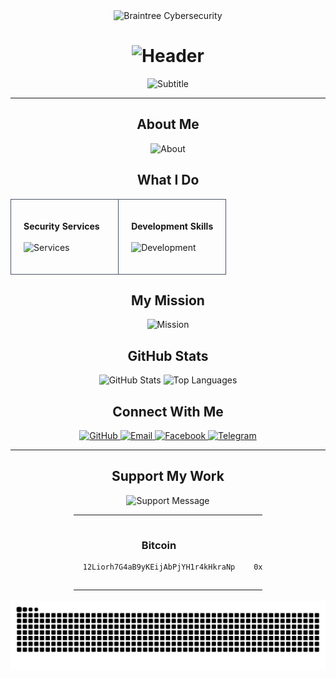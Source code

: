<div align="center">

<!-- Professional Header with Logo -->
<picture>
  <source media="(prefers-color-scheme: dark)" srcset="assets/logos/dark_logo.svg">
  <source media="(prefers-color-scheme: light)" srcset="assets/logos/light_logo.svg">
  <img alt="Braintree Cybersecurity" src="assets/logos/light_logo.svg" width="200" height="200">
</picture>

<h1 align="center">
  <img src="https://readme-typing-svg.herokuapp.com?font=Inter&weight=600&size=28&duration=6000&pause=3000&color=E2E8F0&center=true&vCenter=true&width=500&height=50&lines=BRAINTREE;Cybersecurity+Professional" alt="Header" />
</h1>

<p align="center">
  <img src="https://readme-typing-svg.herokuapp.com?font=Inter&weight=400&size=20&duration=5000&pause=1200&color=A0AEC0&center=true&vCenter=true&width=800&height=50&lines=Independent+Developer+%7C+Security+Researcher;Creating+Open+Source+Security+Tools;Protecting+Digital+Infrastructure" alt="Subtitle" />
</p>

---

## About Me

<img src="https://readme-typing-svg.herokuapp.com?font=Inter&weight=400&size=22&duration=4500&pause=1000&color=E2E8F0&width=900&height=140&lines=I+am+an+independent+cybersecurity+developer+based+in+Russia;Specialized+in+penetration+testing+and+security+research;Passionate+about+creating+free+tools+for+the+Kali+Linux+community;Available+for+cybersecurity+consulting+and+development+projects" alt="About" />

## What I Do

<table width="100%" style="border-collapse: collapse;">
<tr>
<td width="50%" valign="top" style="border: 1px solid #4A5568; padding: 20px; border-radius: 8px; margin: 5px;">

**Security Services**
<br><br>
<img src="https://readme-typing-svg.herokuapp.com?font=Inter&weight=400&size=20&duration=4500&pause=900&color=CBD5E0&width=450&height=160&lines=Penetration+Testing;Web+Application+Security+Audits;Mobile+Application+Testing;Network+Security+Assessment;Vulnerability+Research;Security+Consulting" alt="Services" />

</td>
<td width="50%" valign="top" style="border: 1px solid #4A5568; padding: 20px; border-radius: 8px; margin: 5px;">

**Development Skills**
<br><br>
<img src="https://readme-typing-svg.herokuapp.com?font=Inter&weight=400&size=20&duration=4500&pause=900&color=CBD5E0&width=450&height=160&lines=Custom+Security+Tool+Development;Kali+Linux+Tool+Integration;Python+Security+Scripting;Application+Development;Open+Source+Contributions;Security+Automation" alt="Development" />

</td>
</tr>
</table>

## My Mission

<p align="center">
<img src="https://readme-typing-svg.herokuapp.com?font=Inter&weight=400&size=22&duration=5000&pause=1200&color=E2E8F0&center=true&width=900&height=120&lines=Create+high-quality+open+source+security+tools;Make+cybersecurity+accessible+to+everyone;Share+knowledge+with+the+security+community;Help+professionals+enhance+their+security+practices" alt="Mission" />
</p>

## GitHub Stats

<p align="center">
  <img src="https://github-readme-stats.vercel.app/api?username=Braintree-Tools&show_icons=true&theme=dark&bg_color=2D3748&title_color=E2E8F0&text_color=CBD5E0&icon_color=A0AEC0&border_color=4A5568&hide_border=false" alt="GitHub Stats" width="48%">
  <img src="https://github-readme-stats.vercel.app/api/top-langs/?username=Braintree-Tools&layout=compact&theme=dark&bg_color=2D3748&title_color=E2E8F0&text_color=CBD5E0&border_color=4A5568&hide_border=false" alt="Top Languages" width="48%">
</p>

<!--START_SECTION:waka-->
<!--END_SECTION:waka-->

## Connect With Me

<p align="center">
  <a href="https://github.com/Braintree-Tools" target="_blank">
    <img src="https://img.shields.io/badge/GitHub-2D3748?style=for-the-badge&logo=github&logoColor=white" alt="GitHub">
  </a>
  <a href="mailto:braintreemak@gmail.com" target="_blank">
    <img src="https://img.shields.io/badge/Email-EA4335?style=for-the-badge&logo=gmail&logoColor=white" alt="Email">
  </a>
  <a href="https://facebook.com/braintree.866382" target="_blank">
    <img src="https://img.shields.io/badge/Facebook-1877F2?style=for-the-badge&logo=facebook&logoColor=white" alt="Facebook">
  </a>
  <a href="https://t.me/Braintree_Mak" target="_blank">
    <img src="https://img.shields.io/badge/Telegram-2AABEE?style=for-the-badge&logo=telegram&logoColor=white" alt="Telegram">
  </a>
</p>

---

## Support My Work

<p align="center">
<img src="https://readme-typing-svg.herokuapp.com?font=Inter&weight=400&size=18&duration=5000&pause=1500&color=A0AEC0&center=true&width=800&height=60&lines=Your+support+helps+me+create+more+free+tools;Every+contribution+makes+a+difference" alt="Support Message" />
</p>

<table align="center" style="width: 60%; margin: 0 auto;">
<tr>
<td align="center" style="padding: 15px;">

### Bitcoin

```
12Liorh7G4aB9yKEijAbPjYH1r4kHkraNp
```

</td>
<td align="center" style="padding: 15px;">

### Ethereum

```
0xF9743A08cF00ED29c653CB40FbAFd4618796d43c
```

</td>
</tr>
</table>

<br>

<!-- GitHub Activity Snake -->
<picture>
  <source media="(prefers-color-scheme: dark)" srcset="https://raw.githubusercontent.com/Braintree-Tools/Braintree-Tools/output/github-contribution-grid-snake-dark.svg">
  <source media="(prefers-color-scheme: light)" srcset="https://raw.githubusercontent.com/Braintree-Tools/Braintree-Tools/output/github-contribution-grid-snake.svg">
  <img alt="GitHub Contribution Graph" src="https://raw.githubusercontent.com/Braintree-Tools/Braintree-Tools/output/github-contribution-grid-snake.svg">
</picture>

</div>